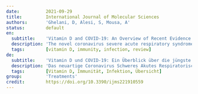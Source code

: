 ```yaml
---
date:          2021-09-29
title:         International Journal of Molecular Sciences
authors:       'Ghelani, D, Alesi, S, Mousa, A'
status:        default
en:
  subtitle:    'Vitamin D and COVID-19: An Overview of Recent Evidence'
  description: 'The novel coronavirus severe acute respiratory syndrome (SARS-CoV-2) has progressed rapidly from an outbreak to a global pandemic, with new variants rapidly emerging. Coronavirus disease 2019 (COVID-19), the disease resulting from SARS-CoV-2 infection, can lead to multiorgan damage. Due to the extremely contagious and fatal nature of the virus, it has been a priority of medical research to find effective means of treatment. Amid this search, the role of vitamin D in modulating various aspects of the innate and adaptive immune system has been discussed. This review aims to consolidate the research surrounding the role of vitamin D in the treatment and prevention of COVID-19. While there are some conflicting results reported, the consensus is that vitamin D has a host of immunomodulatory effects which may be beneficial in the context of COVID-19 and that low levels of vitamin D can result in dysfunction of crucial antimicrobial effects, potentially contributing to poor prognosis. Studies also show that the effects of low vitamin D can be mitigated via supplementation, although the benefits of vitamin D supplementation in the treatment of COVID-19 remain controversial.'
  tags:        [vitamin D, immunity, infection, review]
de:
  subtitle:    'Vitamin D und COVID-19: Ein Überblick über die jüngste Evidenz'
  description: 'Das neuartige Coronavirus Schweres Akutes Respiratorisches Syndrom (SARS-CoV-2) hat sich rasch von einem Ausbruch zu einer globalen Pandemie entwickelt, wobei neue Varianten rasch auftauchen. Die Coronavirus-Krankheit 2019 (COVID-19), die aus einer SARS-CoV-2-Infektion resultiert, kann zu Multiorganschäden führen. Aufgrund der extrem ansteckenden und tödlichen Natur des Virus ist es eine Priorität der medizinischen Forschung, wirksame Behandlungsmethoden zu finden. Im Rahmen dieser Suche wurde die Rolle von Vitamin D bei der Modulation verschiedener Aspekte des angeborenen und adaptiven Immunsystems diskutiert. In dieser Übersichtsarbeit sollen die Forschungsergebnisse zur Rolle von Vitamin D bei der Behandlung und Prävention von COVID-19 zusammengefasst werden. Zwar gibt es einige widersprüchliche Ergebnisse, doch besteht Konsens darüber, dass Vitamin D eine Vielzahl immunmodulatorischer Wirkungen hat, die im Zusammenhang mit COVID-19 von Vorteil sein können, und dass niedrige Vitamin-D-Spiegel zu einer Störung der entscheidenden antimikrobiellen Wirkungen führen können, was möglicherweise zu einer schlechten Prognose beiträgt. Studien zeigen auch, dass die Auswirkungen eines niedrigen Vitamin-D-Spiegels durch eine Supplementierung gemildert werden können, obwohl der Nutzen einer Vitamin-D-Supplementierung bei der Behandlung von COVID-19 umstritten bleibt.' 
  tags:        [Vitamin D, Immunität, Infektion, Übersicht]
group:         'Treatments'
credit:        https://doi.org/10.3390/ijms221910559
---
```


